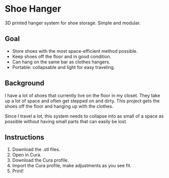 # Shoe Hanger
3D printed hanger system for shoe storage. Simple and modular.

## Goal
- Store shoes with the most space-efficient method possible.
- Keep shoes off the floor and in good condition. 
- Can hang on the same bar as clothes hangers.
- Portable: collapsable and light for easy traveling.

## Background
I have a lot of shoes that currently live on the floor in my closet. They take up a lot of space and often get stepped on and dirty. This project gets the shoes off the floor and hanging up with the clothes. 

Since I travel a lot, this system needs to collapse into as small of a space as possible without having small parts that can easily be lost. 

## Instructions
1. Download the .stl files.
1. Open in Cura.
1. Download the Cura profile.
1. Import the Cura profile, make adjustments as you see fit.
1. Print!